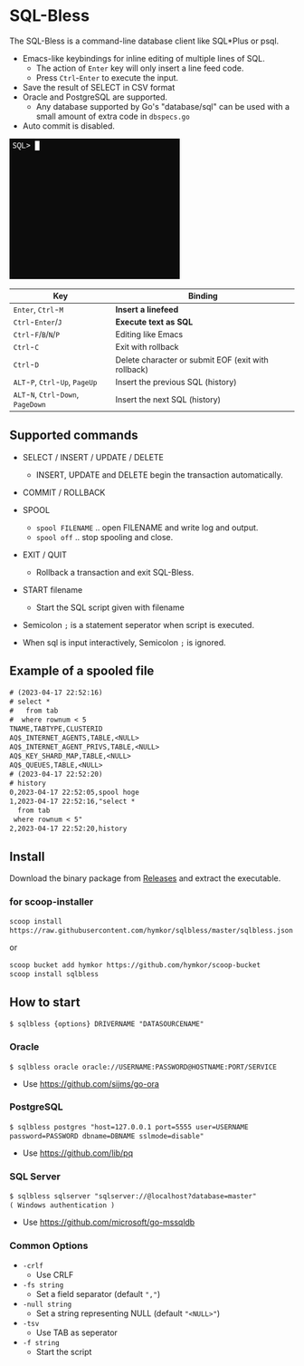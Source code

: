 SQL-Bless
===========

The SQL-Bless is a command-line database client like SQL\*Plus or psql.

- Emacs-like keybindings for inline editing of multiple lines of SQL.
    - The action of `Enter` key will only insert a line feed code.
    - Press `Ctrl`-`Enter` to execute the input.
- Save the result of SELECT in CSV format
- Oracle and PostgreSQL are supported.
    - Any database supported by Go's "database/sql" can be used with a
small amount of extra code in `dbspecs.go`
- Auto commit is disabled.

![image](./demo.gif)

| Key | Binding |
|-----|---------|
| `Enter`, `Ctrl`-`M` | **Insert a linefeed** |
| `Ctrl`-`Enter`/`J` | **Execute text as SQL** |
| `Ctrl`-`F`/`B`/`N`/`P` | Editing like Emacs |
| `Ctrl`-`C` | Exit with rollback |
| `Ctrl`-`D` | Delete character or submit EOF (exit with rollback) |
| `ALT`-`P`, `Ctrl`-`Up`, `PageUp` | Insert the previous SQL (history)|
| `ALT`-`N`, `Ctrl`-`Down`, `PageDown` | Insert the next SQL (history) |

Supported commands
------------------

- SELECT / INSERT / UPDATE / DELETE
    - INSERT, UPDATE and DELETE begin the transaction automatically.
- COMMIT / ROLLBACK
- SPOOL
    - `spool FILENAME` .. open FILENAME and write log and output.
    - `spool off` .. stop spooling and close.
- EXIT / QUIT
    - Rollback a transaction and exit SQL-Bless.
- START filename
    - Start the SQL script given with filename

- Semicolon `;` is a statement seperator when script is executed.
- When sql is input interactively, Semicolon `;` is ignored.

Example of a spooled file
--------------------------

``` CSV
# (2023-04-17 22:52:16)
# select *
#   from tab
#  where rownum < 5
TNAME,TABTYPE,CLUSTERID
AQ$_INTERNET_AGENTS,TABLE,<NULL>
AQ$_INTERNET_AGENT_PRIVS,TABLE,<NULL>
AQ$_KEY_SHARD_MAP,TABLE,<NULL>
AQ$_QUEUES,TABLE,<NULL>
# (2023-04-17 22:52:20)
# history
0,2023-04-17 22:52:05,spool hoge
1,2023-04-17 22:52:16,"select *
  from tab
 where rownum < 5"
2,2023-04-17 22:52:20,history
```

Install
-------

Download the binary package from [Releases](https://github.com/hymkor/sqlbless/releases) and extract the executable.

### for scoop-installer

```
scoop install https://raw.githubusercontent.com/hymkor/sqlbless/master/sqlbless.json
```

or

```
scoop bucket add hymkor https://github.com/hymkor/scoop-bucket
scoop install sqlbless
```

How to start
-------------

    $ sqlbless {options} DRIVERNAME "DATASOURCENAME"

### Oracle

    $ sqlbless oracle oracle://USERNAME:PASSWORD@HOSTNAME:PORT/SERVICE

- Use https://github.com/sijms/go-ora

### PostgreSQL

    $ sqlbless postgres "host=127.0.0.1 port=5555 user=USERNAME password=PASSWORD dbname=DBNAME sslmode=disable"

- Use https://github.com/lib/pq

### SQL Server

    $ sqlbless sqlserver "sqlserver://@localhost?database=master"
    ( Windows authentication )

- Use https://github.com/microsoft/go-mssqldb

### Common Options

- `-crlf`
    - Use CRLF
- `-fs string`
    - Set a field separator (default `","`)
- `-null string`
    - Set a string representing NULL (default `"<NULL>"`)
- `-tsv`
    - Use TAB as seperator
- `-f string`
    - Start the script

